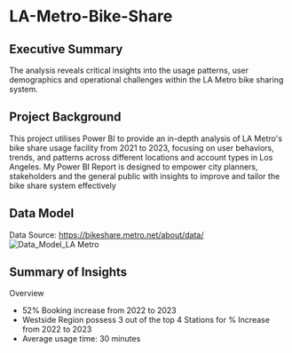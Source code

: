 # LA-Metro-Bike-Share

## Executive Summary
The analysis reveals critical insights into the usage patterns, user demographics and operational challenges within the LA Metro bike sharing system.

## Project Background

This project utilises Power BI to provide an in-depth analysis of LA Metro's bike share usage facility from 2021 to 2023, focusing on user behaviors, trends, and patterns across different locations and account types in Los Angeles. My Power BI Report is designed to empower city planners, stakeholders and the general public with insights to improve and tailor the bike share system effectively

## Data Model
Data Source: https://bikeshare.metro.net/about/data/
![Data_Model_LA Metro](https://github.com/user-attachments/assets/6643db74-4643-42a2-b085-110c92b11579)

## Summary of Insights
Overview
- 52% Booking increase from 2022 to 2023
- Westside Region possess 3 out of the top 4 Stations for % Increase from 2022 to 2023 
- Average usage time: 30 minutes
